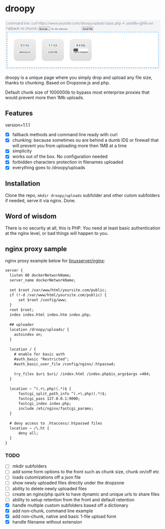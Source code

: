 # droopy
![drop files here](assets/front1.png)

droopy is a unique page where you simply drop and upload any file size, thanks to chunking. Based on Dropzone.js and php.

Default chunk size of 1000000b to bypass most enterprise proxies that would prevent more then 1Mb uploads.

## Features
version=1.1.1

- [x] fallback methods and command line ready with curl
- [x] chunking: because sometimes ou are behind a dumb IDS or firewall that will prevent you from uploading more then 1MB at a time
- [x] simplicity
- [x] works out of the box. No configuration needed
- [x] forbidden characters protection in filenames uploaded
- [x] everything goes to /droopy/uploads

## Installation

Clone the repo, `mkdir droopy/uploads` subfolder and other cutom subfolders if needed, serve it via nginx. Done.

## Word of wisdom

There is no security at all, this is PHP. You need at least basic authentication at the nginx level, or bad things will happen to you.

## nginx proxy sample

nginx proxy example below for [linuxserver/nginx](https://docs.linuxserver.io/images/docker-nginx):
```
server {
  listen 80 dockerNetworkName;
  server_name dockerNetworkName;

  set $root /var/www/html/yoursite.com/public;
  if (!-d /var/www/html/yoursite.com/public) {
      set $root /config/www;
  }
  root $root;
  index index.html index.htm index.php;

  ## uploader
  location /droopy/uploads/ {
    autoindex on;
  }

  location / {
    # enable for basic auth
    #auth_basic "Restricted";
    #auth_basic_user_file /config/nginx/.htpasswd;

    try_files $uri $uri/ /index.html /index.php$is_args$args =404;
  }

  location ~ ^(.+\.php)(.*)$ {
      fastcgi_split_path_info ^(.+\.php)(.*)$;
      fastcgi_pass 127.0.0.1:9000;
      fastcgi_index index.php;
      include /etc/nginx/fastcgi_params;
  }

  # deny access to .htaccess/.htpasswd files
  location ~ /\.ht {
      deny all;
  }
}
```

### TODO
- [ ] mkdir subfolders
- [ ] add some form options to the front such as chunk size, chunk on/off etc
- [ ] loads cutomizations off a json file
- [ ] show newly uploaded files directly under the dropzone
- [ ] ability to delete newly uploaded files
- [ ] create an nginx/php quirk to have dynamic and unique urls to share files
- [ ] ability to setup retention from the front and default retention
- [x] handle multiple custom subfolders based off a dictionary
- [x] add non-chunk, command line example
- [x] add non-chunk, native and basic 1-file upload form
- [x] handle filename without extension
